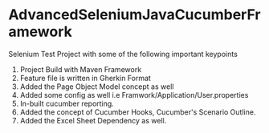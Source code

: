 # AdvancedSeleniumJavaCucumberFramework

Selenium Test Project with some of the following important keypoints
1) Project Build with Maven Framework
2) Feature file is written in Gherkin Format
3) Added the Page Object Model concept as well 
4) Added some config as well i.e Framwork/Application/User.properties
5) In-built cucumber reporting.
6) Added the concept of Cucumber Hooks, Cucumber's Scenario Outline.
7) Added the Excel Sheet Dependency as well.
